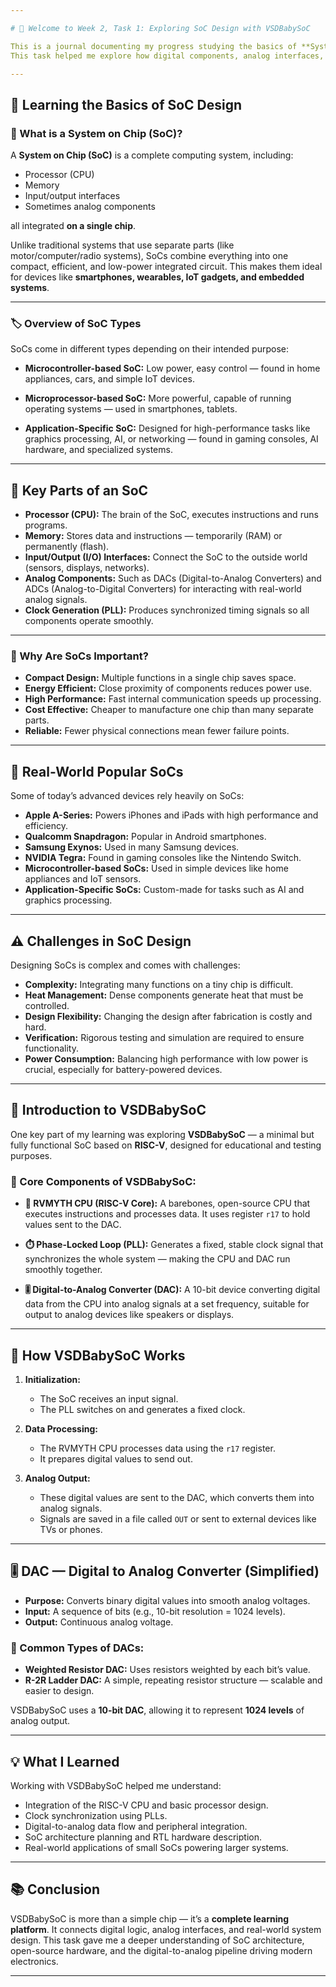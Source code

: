 ```yaml
---

# 👋 Welcome to Week 2, Task 1: Exploring SoC Design with VSDBabySoC

This is a journal documenting my progress studying the basics of **System on Chip (SoC)** design, with a focus on **VSDBabySoC** — a small, open-source SoC designed around the **RISC-V** architecture.
This task helped me explore how digital components, analog interfaces, and synchronization mechanisms come together to create a working SoC. Below is a summary of key concepts and how VSDBabySoC supported my hands-on learning.

---
```


## 🚀 Learning the Basics of SoC Design

### 📘 What is a System on Chip (SoC)?

A **System on Chip (SoC)** is a complete computing system, including:

* Processor (CPU)
* Memory
* Input/output interfaces
* Sometimes analog components

all integrated **on a single chip**.

Unlike traditional systems that use separate parts (like motor/computer/radio systems), SoCs combine everything into one compact, efficient, and low-power integrated circuit.
This makes them ideal for devices like **smartphones, wearables, IoT gadgets, and embedded systems**.

---

### 🏷️ Overview of SoC Types

SoCs come in different types depending on their intended purpose:

* **Microcontroller-based SoC:**
  Low power, easy control — found in home appliances, cars, and simple IoT devices.

* **Microprocessor-based SoC:**
  More powerful, capable of running operating systems — used in smartphones, tablets.

* **Application-Specific SoC:**
  Designed for high-performance tasks like graphics processing, AI, or networking — found in gaming consoles, AI hardware, and specialized systems.

---

## 🔑 Key Parts of an SoC

* **Processor (CPU):** The brain of the SoC, executes instructions and runs programs.
* **Memory:** Stores data and instructions — temporarily (RAM) or permanently (flash).
* **Input/Output (I/O) Interfaces:** Connect the SoC to the outside world (sensors, displays, networks).
* **Analog Components:** Such as DACs (Digital-to-Analog Converters) and ADCs (Analog-to-Digital Converters) for interacting with real-world analog signals.
* **Clock Generation (PLL):** Produces synchronized timing signals so all components operate smoothly.

---

### 🌟 Why Are SoCs Important?

* **Compact Design:** Multiple functions in a single chip saves space.
* **Energy Efficient:** Close proximity of components reduces power use.
* **High Performance:** Fast internal communication speeds up processing.
* **Cost Effective:** Cheaper to manufacture one chip than many separate parts.
* **Reliable:** Fewer physical connections mean fewer failure points.

---

## 📱 Real-World Popular SoCs

Some of today’s advanced devices rely heavily on SoCs:

* **Apple A-Series:** Powers iPhones and iPads with high performance and efficiency.
* **Qualcomm Snapdragon:** Popular in Android smartphones.
* **Samsung Exynos:** Used in many Samsung devices.
* **NVIDIA Tegra:** Found in gaming consoles like the Nintendo Switch.
* **Microcontroller-based SoCs:** Used in simple devices like home appliances and IoT sensors.
* **Application-Specific SoCs:** Custom-made for tasks such as AI and graphics processing.

---

## ⚠️ Challenges in SoC Design

Designing SoCs is complex and comes with challenges:

* **Complexity:** Integrating many functions on a tiny chip is difficult.
* **Heat Management:** Dense components generate heat that must be controlled.
* **Design Flexibility:** Changing the design after fabrication is costly and hard.
* **Verification:** Rigorous testing and simulation are required to ensure functionality.
* **Power Consumption:** Balancing high performance with low power is crucial, especially for battery-powered devices.

---

## 👶 Introduction to VSDBabySoC

One key part of my learning was exploring **VSDBabySoC** — a minimal but fully functional SoC based on **RISC-V**, designed for educational and testing purposes.

### 🧩 Core Components of VSDBabySoC:

* **🧠 RVMYTH CPU (RISC-V Core):**
  A barebones, open-source CPU that executes instructions and processes data. It uses register `r17` to hold values sent to the DAC.

* **⏱️ Phase-Locked Loop (PLL):**
  Generates a fixed, stable clock signal that synchronizes the whole system — making the CPU and DAC run smoothly together.

* **🎚️ Digital-to-Analog Converter (DAC):**
  A 10-bit device converting digital data from the CPU into analog signals at a set frequency, suitable for output to analog devices like speakers or displays.

---

## 🔁 How VSDBabySoC Works

1. **Initialization:**

   * The SoC receives an input signal.
   * The PLL switches on and generates a fixed clock.

2. **Data Processing:**

   * The RVMYTH CPU processes data using the `r17` register.
   * It prepares digital values to send out.

3. **Analog Output:**

   * These digital values are sent to the DAC, which converts them into analog signals.
   * Signals are saved in a file called `OUT` or sent to external devices like TVs or phones.

---

## 🎚️ DAC — Digital to Analog Converter (Simplified)

* **Purpose:** Converts binary digital values into smooth analog voltages.
* **Input:** A sequence of bits (e.g., 10-bit resolution = 1024 levels).
* **Output:** Continuous analog voltage.

### 🔧 Common Types of DACs:

* **Weighted Resistor DAC:** Uses resistors weighted by each bit’s value.
* **R-2R Ladder DAC:** A simple, repeating resistor structure — scalable and easier to design.

VSDBabySoC uses a **10-bit DAC**, allowing it to represent **1024 levels** of analog output.

---

## 💡 What I Learned

Working with VSDBabySoC helped me understand:

* Integration of the RISC-V CPU and basic processor design.
* Clock synchronization using PLLs.
* Digital-to-analog data flow and peripheral integration.
* SoC architecture planning and RTL hardware description.
* Real-world applications of small SoCs powering larger systems.

---

## 📚 Conclusion

VSDBabySoC is more than a simple chip — it’s a **complete learning platform**. It connects digital logic, analog interfaces, and real-world system design. This task gave me a deeper understanding of SoC architecture, open-source hardware, and the digital-to-analog pipeline driving modern electronics.

---
